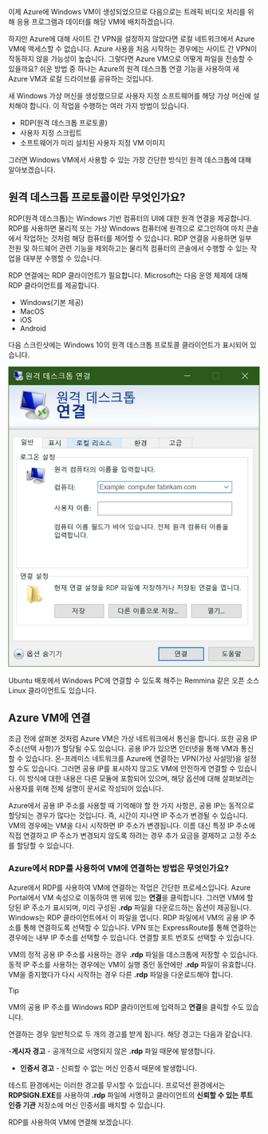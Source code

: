 이제 Azure에 Windows VM이 생성되었으므로 다음으로는 트래픽 비디오 처리를 위해 응용 프로그램과 데이터를 해당 VM에 배치하겠습니다. 

하지만 Azure에 대해 사이트 간 VPN을 설정하지 않았다면 로컬 네트워크에서 Azure VM에 액세스할 수 없습니다. Azure 사용을 처음 시작하는 경우에는 사이트 간 VPN이 작동하지 않을 가능성이 높습니다. 그렇다면 Azure VM으로 어떻게 파일을 전송할 수 있을까요? 쉬운 방법 중 하나는 Azure의 원격 데스크톱 연결 기능을 사용하여 새 Azure VM과 로컬 드라이브를 공유하는 것입니다.

새 Windows 가상 머신을 생성했으므로 사용자 지정 소프트웨어를 해당 가상 머신에 설치해야 합니다. 이 작업을 수행하는 여러 가지 방법이 있습니다.

- RDP(원격 데스크톱 프로토콜)
- 사용자 지정 스크립트
- 소프트웨어가 미리 설치된 사용자 지정 VM 이미지

그러면 Windows VM에서 사용할 수 있는 가장 간단한 방식인 원격 데스크톱에 대해 알아보겠습니다.

## <a name="what-is-the-remote-desktop-protocol"></a>원격 데스크톱 프로토콜이란 무엇인가요?

RDP(원격 데스크톱)는 Windows 기반 컴퓨터의 UI에 대한 원격 연결을 제공합니다. RDP를 사용하면 물리적 또는 가상 Windows 컴퓨터에 원격으로 로그인하여 마치 콘솔에서 작업하는 것처럼 해당 컴퓨터를 제어할 수 있습니다. RDP 연결을 사용하면 일부 전원 및 하드웨어 관련 기능을 제외하고는 물리적 컴퓨터의 콘솔에서 수행할 수 있는 작업을 대부분 수행할 수 있습니다.

RDP 연결에는 RDP 클라이언트가 필요합니다. Microsoft는 다음 운영 체제에 대해 RDP 클라이언트를 제공합니다.

- Windows(기본 제공)
- MacOS
- iOS
- Android

다음 스크린샷에는 Windows 10의 원격 데스크톱 프로토콜 클라이언트가 표시되어 있습니다.

![원격 데스크톱 프로토콜 클라이언트의 사용자 인터페이스 스크린샷.](../media/4-rdp-client.png)

Ubuntu 배포에서 Windows PC에 연결할 수 있도록 해주는 Remmina 같은 오픈 소스 Linux 클라이언트도 있습니다.

## <a name="connecting-to-an-azure-vm"></a>Azure VM에 연결

조금 전에 살펴본 것처럼 Azure VM은 가상 네트워크에서 통신을 합니다. 또한 공용 IP 주소(선택 사항)가 할당될 수도 있습니다. 공용 IP가 있으면 인터넷을 통해 VM과 통신할 수 있습니다. 온-프레미스 네트워크를 Azure에 연결하는 VPN(가상 사설망)을 설정할 수도 있습니다. 그러면 공용 IP를 표시하지 않고도 VM에 안전하게 연결할 수 있습니다. 이 방식에 대한 내용은 다른 모듈에 포함되어 있으며, 해당 옵션에 대해 살펴보려는 사용자를 위해 전체 설명이 문서로 작성되어 있습니다.

Azure에서 공용 IP 주소를 사용할 때 기억해야 할 한 가지 사항은, 공용 IP는 동적으로 할당되는 경우가 많다는 것입니다. 즉, 시간이 지나면 IP 주소가 변경될 수 있습니다. VM의 경우에는 VM을 다시 시작하면 IP 주소가 변경됩니다. 이름 대신 특정 IP 주소에 직접 연결하고 IP 주소가 변경되지 않도록 하려는 경우 추가 요금을 결제하고 고정 주소를 할당할 수 있습니다.

### <a name="how-do-you-connect-to-a-vm-in-azure-using-rdp"></a>Azure에서 RDP를 사용하여 VM에 연결하는 방법은 무엇인가요?

Azure에서 RDP를 사용하여 VM에 연결하는 작업은 간단한 프로세스입니다. Azure Portal에서 VM 속성으로 이동하여 맨 위에 있는 **연결**을 클릭합니다. 그러면 VM에 할당된 IP 주소가 표시되며, 미리 구성된 **.rdp** 파일을 다운로드하는 옵션이 제공됩니다. Windows는 RDP 클라이언트에서 이 파일을 엽니다. RDP 파일에서 VM의 공용 IP 주소를 통해 연결하도록 선택할 수 있습니다. VPN 또는 ExpressRoute를 통해 연결하는 경우에는 내부 IP 주소를 선택할 수 있습니다. 연결할 포트 번호도 선택할 수 있습니다.

VM의 정적 공용 IP 주소를 사용하는 경우 **.rdp** 파일을 데스크톱에 저장할 수 있습니다. 동적 IP 주소를 사용하는 경우에는 VM이 실행 중인 동안에만 **.rdp** 파일이 유효합니다. VM을 중지했다가 다시 시작하는 경우 다른 **.rdp** 파일을 다운로드해야 합니다.

> [!TIP]
> VM의 공용 IP 주소를 Windows RDP 클라이언트에 입력하고 **연결**을 클릭할 수도 있습니다.

연결하는 경우 일반적으로 두 개의 경고를 받게 됩니다. 해당 경고는 다음과 같습니다.

-**게시자 경고** - 공개적으로 서명되지 않은 **.rdp** 파일 때문에 발생합니다.
- **인증서 경고** - 신뢰할 수 없는 머신 인증서 때문에 발생합니다.

테스트 환경에서는 이러한 경고를 무시할 수 있습니다. 프로덕션 환경에서는 **RDPSIGN.EXE**를 사용하여 **.rdp** 파일에 서명하고 클라이언트의 **신뢰할 수 있는 루트 인증 기관** 저장소에 머신 인증서를 배치할 수 있습니다.

RDP를 사용하여 VM에 연결해 보겠습니다.